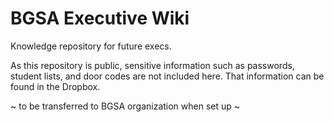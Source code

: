 # BGSA Executive Wiki
Knowledge repository for future execs.

As this repository is public, sensitive information such as passwords, student lists, and door codes are not included here. That information can be found in the Dropbox.

~ to be transferred to BGSA organization when set up ~
